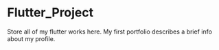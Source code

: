 # Flutter_Project
Store all of my flutter works here.
My first portfolio describes a brief info about my profile.
